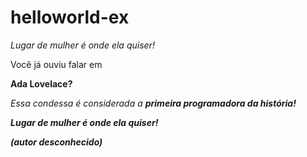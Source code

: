 # helloworld-ex
</html>
<p><em> Lugar de mulher é onde ela quiser!</em></p>
<p> Você já ouviu falar em </p>
<p><strong> Ada Lovelace?</strong></p>
<p><i>Essa condessa é considerada a <strong>primeira programadora da história!</i></strong</p>
<p><em> Lugar de mulher é onde ela quiser!</em></p>
<p><i>(autor desconhecido)</i></p>
</html>
